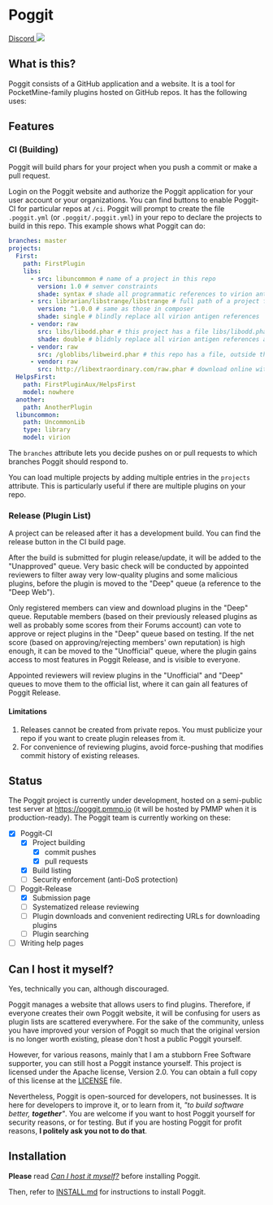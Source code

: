 Poggit
===

[Discord ![](https://img.shields.io/discord/402639859535052811.svg)](https://discord.gg/NgHf9jt)

## What is this?
Poggit consists of a GitHub application and a website. It is a tool for PocketMine-family plugins hosted on GitHub repos. It has the following uses:

## Features
### CI (Building)
Poggit will build phars for your project when you push a commit or make a pull request.

Login on the Poggit website and authorize the Poggit application for your user account or your organizations. You can find buttons to enable Poggit-CI for particular repos at `/ci`. Poggit will prompt to create the file `.poggit.yml` (or `.poggit/.poggit.yml`) in your repo to declare the projects to build in this repo. This example shows what Poggit can do:

```yaml
branches: master
projects:
  First:
    path: FirstPlugin
    libs:
      - src: libuncommon # name of a project in this repo
        version: 1.0 # semver constraints
        shade: syntax # shade all programmatic references to virion antigen (main namespace)
      - src: librarian/libstrange/libstrange # full path of a project from another repo on Poggit
        version: ^1.0.0 # same as those in composer
        shade: single # blindly replace all virion antigen references
      - vendor: raw
        src: libs/libodd.phar # this project has a file libs/libodd.phar, i.e. this project has a file FirstPlugin/libs/libodd.phar
        shade: double # blidnly replace all virion antigen references as well as those with the \ escaped
      - vendor: raw
        src: /globlibs/libweird.phar # this repo has a file, outside the project path of FirstPlugin, at globlibs/libweird.phar. The prefix / means that it is a path relative to repo root, not project path root.
      - vendor: raw
        src: http://libextraordinary.com/raw.phar # download online without special permissions.
  HelpsFirst: 
    path: FirstPluginAux/HelpsFirst
    model: nowhere
  another:
    path: AnotherPlugin
  libuncommon:
    path: UncommonLib
    type: library
    model: virion
```

The `branches` attribute lets you decide pushes on or pull requests to which branches Poggit should respond to.

You can load multiple projects by adding multiple entries in the `projects` attribute. This is particularly useful if there are multiple plugins on your repo.

<!-- if version [gte 2.0]
If your project is a library project, you can add the `type: library` attribute. Then other projects will be able to include it through the `libs:` attribute.
end version if -->

<!-- if version [gte 2.0]
The `docs` attribute can be added to generate docs for your project at `/docs/{LOGIN_NAME}/{REPO_NAME}/{PROJECT_NAME}` on the Poggit website. 
end version if -->

### Release (Plugin List)
A project can be released after it has a development build. You can find the release button in the CI build page.

After the build is submitted for plugin release/update, it will be added to the "Unapproved" queue. Very basic check will be conducted by appointed reviewers to filter away very low-quality plugins and some malicious plugins, before the plugin is moved to the "Deep" queue (a reference to the "Deep Web").

Only registered members can view and download plugins in the "Deep" queue. Reputable members (based on their previously released plugins as well as probably some scores from their Forums account) can vote to approve or reject plugins in the "Deep" queue based on testing. If the net score (based on approving/rejecting members' own reputation) is high enough, it can be moved to the "Unofficial" queue, where the plugin gains access to most features in Poggit Release, and is visible to everyone.

Appointed reviewers will review plugins in the "Unofficial" and "Deep" queues to move them to the official list, where it can gain all features of Poggit Release.

#### Limitations
1. Releases cannot be created from private repos. You must publicize your repo if you want to create plugin releases from it.
2. For convenience of reviewing plugins, avoid force-pushing that modifies commit history of existing releases.

<!-- if version [gte 2.0]
### Virions
end version if -->

<!-- if version [gte 2.0]
### Translation
The `lang` attribute in `poggit.yml` will add the Poggit Translations Library to the plugin's phar, and a translation website for this project will be created at `/lang/{LOGIN_NAME}/{REPO_NAME}/{PROJECT_NAME}` on the Poggit website. Poggit users will be allowed to add translations for your project using this website. You can declare the English version for each translation at `en.xml` (or `.poggit/en.xml`), which will be used to explain the translations to translators.
end version if -->

## Status
The Poggit project is currently under development, hosted on a semi-public test server at https://poggit.pmmp.io (it will be hosted by PMMP when it is production-ready). The Poggit team is currently working on these:

- [x] Poggit-CI
  - [x] Project building
    - [x] commit pushes
    - [x] pull requests
  - [x] Build listing
  - [ ] Security enforcement (anti-DoS protection)
- [ ] Poggit-Release
  - [x] Submission page
  - [ ] Systematized release reviewing
  - [ ] Plugin downloads and convenient redirecting URLs for downloading plugins
  - [ ] Plugin searching
- [ ] Writing help pages

## Can I host it myself?
Yes, technically you can, although discouraged.

Poggit manages a website that allows users to find plugins. Therefore, if everyone creates their own Poggit website, it will be confusing for users as plugin lists are scattered everywhere. For the sake of the community, unless you have improved your version of Poggit so much that the original version is no longer worth existing, please don't host a public Poggit yourself.

However, for various reasons, mainly that I am a stubborn Free Software supporter, you can still host a Poggit instance yourself. This project is licensed under the Apache license, Version 2.0. You can obtain a full copy of this license at the [LICENSE](LICENSE) file.

Nevertheless, Poggit is open-sourced for developers, not businesses. It is here for developers to improve it, or to learn from it, _"to build software better, **together**"_. You are welcome if you want to host Poggit yourself for security reasons, or for testing. But if you are hosting Poggit for profit reasons, **I politely ask you not to do that**.

## Installation
**Please** read [_Can I host it myself?_](#can-i-host-it-myself) before installing Poggit.

Then, refer to [INSTALL.md](INSTALL.md) for instructions to install Poggit.
